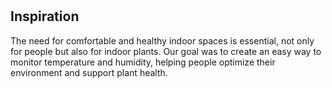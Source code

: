 # <project name>
## Inspiration
The need for comfortable and healthy indoor spaces is essential, not only for people but also for indoor plants. Our goal was to create an easy way to monitor temperature and humidity, helping people optimize their environment and support plant health.
